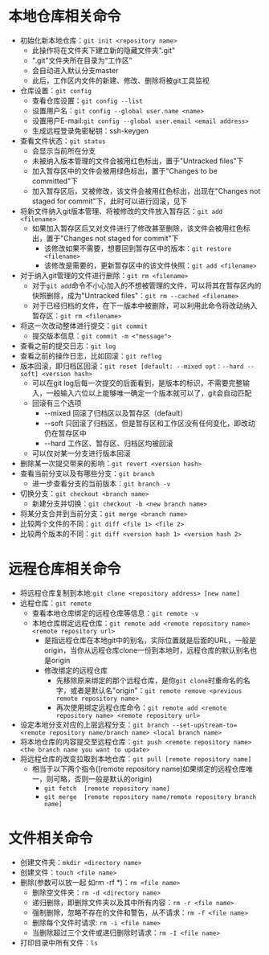 # 本地仓库相关命令
+ 初始化新本地仓库：```git init <repository name>```
    - 此操作将在文件夹下建立新的隐藏文件夹".git"
    - ".git"文件夹所在目录为“工作区”
    - 会自动进入默认分支master
    - 此后，工作区内文件的新建、修改、删除将被git工具监视
+ 仓库设置：```git config```
    - 查看仓库设置：```git config --list```
    - 设置用户名：```git config --global user.name <name>```
    - 设置用户E-mail:```git config --global user.email <email address>```
    - 生成远程登录免密秘钥：ssh-keygen
+ 查看文件状态：```git status```
    - 会显示当前所在分支
    - 未被纳入版本管理的文件会被用红色标出，置于"Untracked files"下
    - 加入暂存区中的文件会被用绿色标出，置于"Changes to be committed"下
    - 加入暂存区后，又被修改，该文件会被用红色标出，出现在"Changes not staged for commit"下，此时可以进行回滚，见下
+ 将新文件纳入git版本管理、将被修改的文件放入暂存区：```git add <filename>```
    - 如果加入暂存区后又对文件进行了修改甚至删除，该文件会被用红色标出，置于"Changes not staged for commit"下
        + 该修改如果不需要，想要回到暂存区中的版本：```git restore <filename>```
        + 该修改是需要的，更新暂存区中的该文件快照：```git add <filename>```
+ 对于纳入git管理的文件进行删除：```git rm <filename>```
    - 对于```git add```命令不小心加入的不想被管理的文件，可以将其在暂存区内的快照删除，成为"Untracked files"：```git rm --cached <filename>```
    - 对于已经归档的文件，在下一版本中被删除，可以利用此命令将改动纳入暂存区：```git rm <filename>```
+ 将这一次改动整体进行提交：```git commit```
    -  提交版本信息：```git commit -m <"message">```
+ 查看之前的提交日志：```git log```
+ 查看之前的操作日志，比如回滚：```git reflog```
+ 版本回滚，即归档区回滚：```git reset [default: --mixed opt：--hard --soft] <version hash>```
    - <version hash>可以在git log后每一次提交的后面看到，是版本的标识，不需要完整输入，一般输入六位以上能够唯一确定一个版本就可以了，git会自动匹配
    - 回滚有三个选项
      + --mixed 回滚了归档区以及暂存区（default）
      + --soft  只回滚了归档区，但是暂存区和工作区没有任何变化，即改动仍在暂存区中
      + --hard  工作区、暂存区、归档区均被回滚
    - 可以仅对某一分支进行版本回滚
+ 删除某一次提交带来的影响：```git revert <version hash>```
+ 查看当前分支以及有哪些分支：```git branch```
    - 进一步查看分支的当前版本：```git branch -v```
+ 切换分支：```git checkout <branch name>```
    - 新建分支并切换：```git checkout -b <new branch name>```
+ 将某分支合并到当前分支：```git merge <branch name>```
+ 比较两个文件的不同：```git diff <file 1> <file 2>```
+ 比较两个版本的不同：```git diff <version hash 1> <version hash 2>```

# 远程仓库相关命令
+ 将远程仓库复制到本地:```git clone <repository address> [new name]```
+ 远程仓库：```git remote```
    - 查看本地仓库绑定的远程仓库等信息：```git remote -v```
    - 本地仓库绑定远程仓库：```git remote add <remote repository name> <remote repository url>```
        + <remote repository name>是指远程仓库在本地git中的别名，实际位置就是后面的URL，一般是origin，当你从远程仓库clone一份到本地时，远程仓库的默认别名也是origin
        + 修改绑定的远程仓库
            - 先移除原来绑定的那个远程仓库，<previous remote repository name>是你```git clone```时重命名的名字，或者是默认名"origin"：```git remote remove <previous remote repository name>```
            - 再次使用绑定远程仓库命令：```git remote add <remote repository name> <remote repository url>```
+ 设定本地分支对应的上层远程分支：```git branch --set-upstream-to=<remote repository name/branch name> <local branch name>```
+ 将本地仓库的内容提交至远程仓库：```git push <remote repository name> <the branch name you want to update>```
+ 将远程仓库的改变拉取到本地仓库：```git pull [remote repository name]```
    - 相当于以下两个指令([remote repository name]如果绑定的远程仓库唯一，则可略，否则一般是默认的origin)
        + ```git fetch  [remote repository name]```
        + ```git merge  [remote repository name/remote repository branch name]```

# 文件相关命令
+ 创建文件夹：```mkdir <directory name>```
+ 创建文件：```touch <file name>```
+ 删除(参数可以放一起 如rm -rf *)：```rm <file name>```
    - 删除空文件夹：```rm -d <directory name>```
    - 递归删除，即删除文件夹以及其中所有内容：```rm -r <file name>```
    - 强制删除，忽略不存在的文件和警告，从不请求：```rm -f <file name>```
    - 删除每个文件时请求: ```rm -i <file name>```
    - 当删除超过三个文件或递归删除时请求：```rm -I <file name>```
+ 打印目录中所有文件：```ls```
